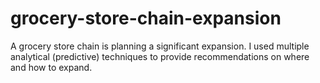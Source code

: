 # grocery-store-chain-expansion
A grocery store chain is planning a significant expansion. I used multiple analytical (predictive) techniques to provide recommendations on where and how to expand.

